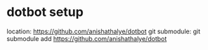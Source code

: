 
# dotbot setup

location: https://github.com/anishathalye/dotbot
git submodule: git submodule add https://github.com/anishathalye/dotbot


